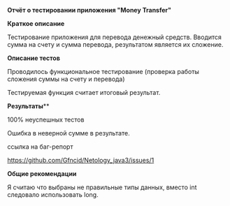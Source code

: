 **Отчёт о тестировании приложения "Money Transfer"**

**Краткое описание**

Тестирование приложения для перевода денежный средств.
Вводится сумма на счету и сумма перевода, результатом является их сложение.

**Описание тестов**

Проводилось функциональное тестирование (проверка работы сложения суммы на счету и перевода)

Тестируемая функция считает итоговый результат.

**Результаты****
 
100% неуспешных тестов

Ошибка в неверной сумме в результате.

ссылка на баг-репорт

https://github.com/Gfncid/Netology_java3/issues/1


**Общие рекомендации**

Я считаю что выбраны не правильные типы данных, вместо int следовало использовать long.
